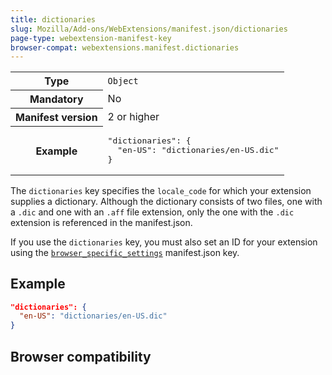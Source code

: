 ```yaml
---
title: dictionaries
slug: Mozilla/Add-ons/WebExtensions/manifest.json/dictionaries
page-type: webextension-manifest-key
browser-compat: webextensions.manifest.dictionaries
---
```




<table class="fullwidth-table standard-table">
  <tbody>
    <tr>
      <th scope="row">Type</th>
      <td><code>Object</code></td>
    </tr>
    <tr>
      <th scope="row">Mandatory</th>
      <td>No</td>
    </tr>
    <tr>
      <th scope="row">Manifest version</th>
      <td>2 or higher</td>
    </tr>
    <tr>
      <th scope="row">Example</th>
      <td>
        <pre class="brush: json">
"dictionaries": {
  "en-US": "dictionaries/en-US.dic"
}</pre
        >
      </td>
    </tr>
  </tbody>
</table>

The `dictionaries` key specifies the `locale_code` for which your extension supplies a dictionary. Although the dictionary consists of two files, one with a `.dic` and one with an `.aff` file extension, only the one with the `.dic` extension is referenced in the manifest.json.

If you use the `dictionaries` key, you must also set an ID for your extension using the [`browser_specific_settings`](/Mozilla/Add-ons/WebExtensions/manifest.json/browser_specific_settings) manifest.json key.

## Example

```json
"dictionaries": {
  "en-US": "dictionaries/en-US.dic"
}
```

## Browser compatibility


